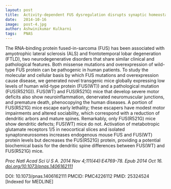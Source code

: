 ```yaml
---
layout: post
title:  Activity-dependent FUS dysregulation disrupts synaptic homeostasis
date:   2014-10-16
image:  post-4.jpg
author: Ashwinikumar Kulkarni
tags:   PNAS
---
```

<!-- ![post-thumb]({{site.baseurl}}/assets/images/blog/post-1.jpg){:class="img-fluid rounded float-left mr-5 mb-4"} -->

The RNA-binding protein fused-in-sarcoma (FUS) has been associated with
amyotrophic lateral sclerosis (ALS) and frontotemporal lobar degeneration
(FTLD), two neurodegenerative disorders that share similar clinical and
pathological features. Both missense mutations and overexpression of wild-type
FUS protein can be pathogenic in human patients. To study the molecular and
cellular basis by which FUS mutations and overexpression cause disease, we
generated novel transgenic mice globally expressing low levels of human
wild-type protein (FUS(WT)) and a pathological mutation (FUS(R521G)). FUS(WT)
and FUS(R521G) mice that develop severe motor deficits also show
neuroinflammation, denervated neuromuscular junctions, and premature death,
phenocopying the human diseases. A portion of FUS(R521G) mice escape early
lethality; these escapers have modest motor impairments and altered sociability,
which correspond with a reduction of dendritic arbors and mature spines.
Remarkably, only FUS(R521G) mice show dendritic defects; FUS(WT) mice do not.
Activation of metabotropic glutamate receptors 1/5 in neocortical slices and
isolated synaptoneurosomes increases endogenous mouse FUS and FUS(WT) protein
levels but decreases the FUS(R521G) protein, providing a potential biochemical
basis for the dendritic spine differences between FUS(WT) and FUS(R521G) mice.

*Proc Natl Acad Sci U S A. 2014 Nov 4;111(44):E4769-78. Epub 2014 Oct 16. <a target="_blank" href="https://doi.org/10.1073/pnas.1406162111">doi.org/10.1073/pnas.1406162111</a>*

DOI: 10.1073/pnas.1406162111
PMCID: PMC4226112
PMID: 25324524 [Indexed for MEDLINE]
